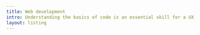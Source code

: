 ```yaml
---
title: Web development
intro: Understanding the basics of code is an essential skill for a UX designer.
layout: listing
---
```

